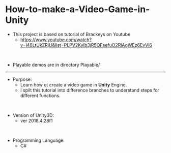 # How-to-make-a-Video-Game-in-Unity

* This project is based on tutorial of Brackeys on Youtube
    * https://www.youtube.com/watch?v=j48LtUkZRjU&list=PLPV2KyIb3jR5QFsefuO2RlAgWEz6EvVi6

</br>

* Playable demos are in directory Playable/

****

* Purpose: 
    * Learn how ot create a video game in **Unity** Engine.
    * I spilt this tutorial into difference branches to understand steps for different functions.

</br>

* Version of Unity3D: 
    * ver 2018.4.28f1

</br>

* Programming Language: 
    * C#

